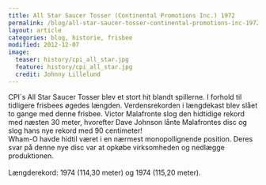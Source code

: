 ```yaml
---
title: All Star Saucer Tosser (Continental Promotions Inc.) 1972
permalink: /blog/all-star-saucer-tosser-continental-promotions-inc-1972
layout: article
categories: blog, historie, frisbee
modified: 2012-12-07
image:
  teaser: history/cpi_all_star.jpg
  feature: history/cpi_all_star.jpg
  credit: Johnny Lillelund
---
```


<p>CPI´s All Star Saucer Tosser blev et stort hit blandt spillerne. I forhold til tidligere frisbees øgedes længden. Verdensrekorden i længdekast blev slået to gange med denne frisbee. Victor Malafronte slog den hidtidige rekord med næsten 30 meter, hvorefter Dave Johnson lånte Malafrontes disc og slog hans nye rekord med 90 centimeter!<br />Wham-O havde hidtil været i en nærmest monopollignende position. Deres svar på denne nye disc var at opkøbe virksomheden og nedlægge produktionen.<br /><br />Længderekord: 1974 (114,30 meter) og 1974 (115,20 meter).</p>